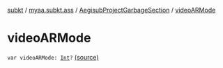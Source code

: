[subkt](../../index.md) / [myaa.subkt.ass](../index.md) / [AegisubProjectGarbageSection](index.md) / [videoARMode](./video-a-r-mode.md)

# videoARMode

`var videoARMode: `[`Int`](https://kotlinlang.org/api/latest/jvm/stdlib/kotlin/-int/index.html)`?` [(source)](https://github.com/Myaamori/SubKt/blob/0.1.11/src/main/kotlin/myaa/subkt/ass/parser.kt#L756)